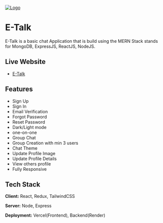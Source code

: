 [![Logo](https://e-talk.vercel.app/images/logo.png)](https://e-talk.vercel.app)

# E-Talk

E-Talk is a basic chat Application that is build using the MERN Stack stands for MongoDB, ExpressJS, ReactJS, NodeJS.

## Live Website

- [E-Talk](https://e-talk.vercel.app)

## Features

- Sign Up
- Sign In
- Email Verification
- Forgot Password
- Reset Password
- Dark/Light mode
- one-on-one
- Group Chat
- Group Creation with min 3 users
- Chat Theme
- Update Profile Image
- Update Profile Details
- View others profile
- Fully Responsive

## Tech Stack

**Client:** React, Redux, TailwindCSS

**Server:** Node, Express

**Deployment:** Vercel(Frontend), Backend(Render)

